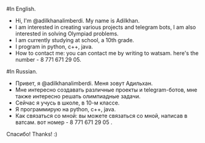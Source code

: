 
#In English.
- Hi, I'm @adilkhanalimberdi. My name is Adilkhan.
- I am interested in creating various projects and telegram bots, I am also interested in solving Olympiad problems.
- I am currently studying at school, a 10th grade.
- I program in python, c++, java.
- How to contact me: you can contact me by writing to watsam. here's the number - 8 771 671 29 05.

#In Russian.
- Привет, я @adilkhanalimberdi. Меня зовут Адильхан.
- Мне интересно создавать различные проекты и telegram-ботов, мне также интересно решать олимпиадные задачи.
- Сейчас я учусь в школе, в 10-м классе.
- Я программирую на python, c++, java.
- Как связаться со мной: вы можете связаться со мной, написав в ватсам. вот номер - 8 771 671 29 05 .

Спасибо!  Thanks!  :)
